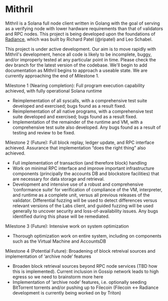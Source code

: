 # Mithril

Mithril is a Solana full node client written in Golang with the goal of serving as a verifying node with lower hardware requirements than that of validators and RPC nodes. This project is being developed upon the foundations of [Radiance](https://github.com/firedancer-io/radiance), which was built by Richard Patel (@ripatel) and Leo Schabel.

This project is under active development. Our aim is to move rapidly with Mithril's development, hence all code is likely to be incomplete, buggy, and/or improperly tested at any particular point in time. Please check the dev branch for the latest version of the codebase. We'll begin to add documentation as Mithril begins to approach a useable state. We are currently approaching the end of Milestone 1.

Milestone 1 (Nearing completion): Full program execution capability achieved, with fully operational Solana runtime
- Reimplementation of all syscalls, with a comprehensive test suite developed and exercised; bugs found as a result fixed.
- Reimplementation of all native programs, with a comprehensive test suite developed and exercised; bugs found as a result fixed.
- Implementation of the remainder of the runtime and VM, with a comprehensive test suite also developed. Any bugs found as a result of testing and review to be fixed.

Milestone 2 (Future): Full block replay, ledger update, and RPC interface achieved. Assurance that implementation “does the right thing” also achieved.
- Full implementation of transaction (and therefore block) handling
- Work on minimal RPC interface and improve important infrastructure components (principally the accounts DB and blockstore facilities) that are necessary for data storage and retrieval.
- Development and intensive use of a robust and comprehensive ‘conformance suite’ for verification of compliance of the VM, interpreter, and runtime as a complete unit, versus all previous releases of the validator. Differential fuzzing will be used to detect differences versus relevant versions of the Labs client, and guided fuzzing will be used generally to uncover security and loss-of-availability issues. Any bugs identified during this phase will be remediated.

Milestone 3 (Future): Intensive work on system optimization
- Thorough optimization work on entire system, including on components such as the Virtual Machine and AccountsDB

Milestone 4 (Potential Future): Broadening of block retreival sources and implementation of ‘archive node’ features
- Broaden block retrieval sources beyond RPC node services (TBD how this is implemented). Current inclusion in Gossip network leads to high egress so we need to brainstorm more here
- Implementation of ‘archive node’ features, i.e. optionally seeding BitTorrent torrents and/or pushing up to Filecoin (Filecoin <-> Radiance development is currently being worked on by Triton)
